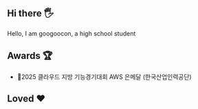 ## Hi there 🖐️
Hello, I am googoocon, a high school student

## Awards 🏆
- 🥈2025 클라우드 지방 기능경기대회 AWS 은메달 (한국산업인력공단)

## Loved ❤️
